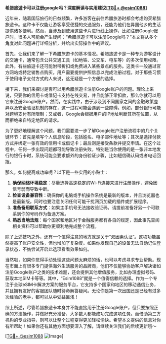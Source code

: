 **希腊旅遊卡可以注册google吗？深度解读与实用建议[[TG💪+ @esim1088](https://t.me/s/esim1088)]**

近年来，随着国际旅行的日益频繁，许多游客在前往希腊旅游时都会考虑购买希腊旅遊卡。这种卡不仅能让游客享受便捷的交通服务，还能为他们在异国他乡的生活提供诸多便利。然而，当涉及到使用这些卡片进行线上操作，比如注册Google账户时，很多人可能会产生疑问：“希腊旅遊卡可以注册Google吗？”本文将从多个角度对此问题进行详细分析，并给出实际操作中的建议。

首先，让我们来了解一下希腊旅遊卡的基本情况。希腊旅遊卡是一种专为游客设计的交通卡，通常包含公共交通工具（如地铁、公交车、电车等）的多次使用权限。此外，有些旅遊卡还可能附带折扣或免费进入某些景点的服务。这类卡一般通过官方网站或特定销售点购买，用户需要提供护照信息以完成注册过程。对于那些习惯于使用电子支付方式的人来说，这无疑是一个方便的选择。

接下来，我们来探讨是否可以用希腊旅遊卡注册Google账户的问题。理论上来说，只要你的信用卡或借记卡支持在线交易，并且能够正常扣款，那么你就可以用它来注册Google账户。然而，在实践中，由于涉及到不同国家之间的金融政策差异以及安全验证机制的存在，这一过程可能会遇到一些障碍。例如，部分银行可能对跨境支付有所限制；又或者，Google会根据用户的IP地址判断其所在位置，从而拒绝来自特定地区的请求。

为了更好地理解这个问题，我们需要进一步了解Google账户注册流程中的几个关键环节：首先是填写个人信息阶段，包括姓名、电子邮件地址等；其次是选择付款方式并绑定一张有效的信用卡或借记卡；最后则是接受条款并提交申请。在这个过程中，任何一步出现问题都可能导致注册失败。特别是当你使用的是一张非本地发行的银行卡时，系统可能会要求额外的身份验证步骤，比如短信确认码或者电话回拨。

那么，如何提高成功率呢？以下是一些实用的小贴士：

1. **确保网络环境稳定**：尽量选择高速稳定的Wi-Fi连接来进行注册操作，避免因信号弱而导致中断。
2. **检查设备兼容性**：确保你的电脑或手机操作系统是最新的版本，并且浏览器也是最新版。同时也要注意关闭任何可能干扰网页加载的插件或扩展程序。
3. **准备备用联系方式**：如果主手机号无法接收验证码，请提前准备好另一个可联系到你的号码作为备选方案。
4. **熟悉当地法规**：每个国家和地区对于金融服务都有各自的规定，因此事先查阅相关资料可以帮助你更顺利地完成整个流程。

除了上述技巧之外，还有一个值得注意的地方就是关于“双因素认证”。这项功能虽然提高了账户安全性，但也增加了复杂度。如果你发现自己的设备无法自动记住登录状态，不妨尝试开启此选项看看效果如何。

当然啦，如果你觉得手动处理这些问题太麻烦的话，也可以考虑寻求专业帮助。现在市面上有很多专门提供海外生活服务的品牌商，他们不仅能够协助客户解决诸如注册Google账户之类的技术难题，还会提供其他增值服务，比如办理虚拟号码、获取本地SIM卡等等。其中，“Esim1088”就是一个值得信赖的选择。作为一个专注于全球eSIM卡解决方案的服务平台，它支持多个国家和地区的移动通信业务，并且拥有友好的客服团队随时待命解答疑问。无论你是第一次出国还是已经有过多次经验的老手，都可以从中受益匪浅！

综上所述，尽管希腊旅遊卡本身并不能直接用于注册Google账户，但只要按照正确的方法操作，并做好充分准备，大多数人都能成功完成这项任务。而借助第三方机构的专业指导，则可以让整个过程变得更加轻松愉快。希望本文提供的信息对你有所帮助！如果你还有其他方面想要深入了解，请继续关注我们的后续更新哦～

[[TG💪+ @esim1088](https://t.me/s/esim1088) ![Image](https://i.postimg.cc/4NQfJmqS/Snipaste-2025-05-13-00-14-12.png)]